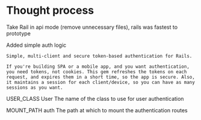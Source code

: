 # Thought process

Take Rail in api mode (remove unnecessary files), rails was fastest to prototype

Added simple auth logic

```
Simple, multi-client and secure token-based authentication for Rails.

If you're building SPA or a mobile app, and you want authentication, you need tokens, not cookies. This gem refreshes the tokens on each request, and expires them in a short time, so the app is secure. Also, it maintains a session for each client/device, so you can have as many sessions as you want.
```


USER_CLASS
User
The name of the class to use for user authentication

MOUNT_PATH
auth
The path at which to mount the authentication routes

